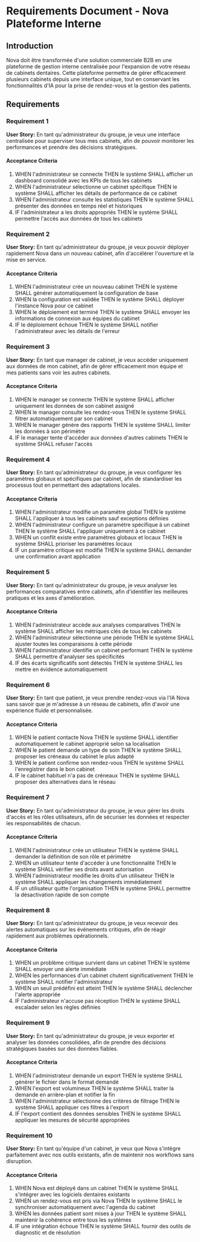 # Requirements Document - Nova Plateforme Interne

## Introduction

Nova doit être transformée d'une solution commerciale B2B en une plateforme de gestion interne centralisée pour l'expansion de votre réseau de cabinets dentaires. Cette plateforme permettra de gérer efficacement plusieurs cabinets depuis une interface unique, tout en conservant les fonctionnalités d'IA pour la prise de rendez-vous et la gestion des patients.

## Requirements

### Requirement 1

**User Story:** En tant qu'administrateur du groupe, je veux une interface centralisée pour superviser tous mes cabinets, afin de pouvoir monitorer les performances et prendre des décisions stratégiques.

#### Acceptance Criteria

1. WHEN l'administrateur se connecte THEN le système SHALL afficher un dashboard consolidé avec les KPIs de tous les cabinets
2. WHEN l'administrateur sélectionne un cabinet spécifique THEN le système SHALL afficher les détails de performance de ce cabinet
3. WHEN l'administrateur consulte les statistiques THEN le système SHALL présenter des données en temps réel et historiques
4. IF l'administrateur a les droits appropriés THEN le système SHALL permettre l'accès aux données de tous les cabinets

### Requirement 2

**User Story:** En tant qu'administrateur du groupe, je veux pouvoir déployer rapidement Nova dans un nouveau cabinet, afin d'accélérer l'ouverture et la mise en service.

#### Acceptance Criteria

1. WHEN l'administrateur crée un nouveau cabinet THEN le système SHALL générer automatiquement la configuration de base
2. WHEN la configuration est validée THEN le système SHALL déployer l'instance Nova pour ce cabinet
3. WHEN le déploiement est terminé THEN le système SHALL envoyer les informations de connexion aux équipes du cabinet
4. IF le déploiement échoue THEN le système SHALL notifier l'administrateur avec les détails de l'erreur

### Requirement 3

**User Story:** En tant que manager de cabinet, je veux accéder uniquement aux données de mon cabinet, afin de gérer efficacement mon équipe et mes patients sans voir les autres cabinets.

#### Acceptance Criteria

1. WHEN le manager se connecte THEN le système SHALL afficher uniquement les données de son cabinet assigné
2. WHEN le manager consulte les rendez-vous THEN le système SHALL filtrer automatiquement par son cabinet
3. WHEN le manager génère des rapports THEN le système SHALL limiter les données à son périmètre
4. IF le manager tente d'accéder aux données d'autres cabinets THEN le système SHALL refuser l'accès

### Requirement 4

**User Story:** En tant qu'administrateur du groupe, je veux configurer les paramètres globaux et spécifiques par cabinet, afin de standardiser les processus tout en permettant des adaptations locales.

#### Acceptance Criteria

1. WHEN l'administrateur modifie un paramètre global THEN le système SHALL l'appliquer à tous les cabinets sauf exceptions définies
2. WHEN l'administrateur configure un paramètre spécifique à un cabinet THEN le système SHALL l'appliquer uniquement à ce cabinet
3. WHEN un conflit existe entre paramètres globaux et locaux THEN le système SHALL prioriser les paramètres locaux
4. IF un paramètre critique est modifié THEN le système SHALL demander une confirmation avant application

### Requirement 5

**User Story:** En tant qu'administrateur du groupe, je veux analyser les performances comparatives entre cabinets, afin d'identifier les meilleures pratiques et les axes d'amélioration.

#### Acceptance Criteria

1. WHEN l'administrateur accède aux analyses comparatives THEN le système SHALL afficher les métriques clés de tous les cabinets
2. WHEN l'administrateur sélectionne une période THEN le système SHALL ajuster toutes les comparaisons à cette période
3. WHEN l'administrateur identifie un cabinet performant THEN le système SHALL permettre d'analyser ses spécificités
4. IF des écarts significatifs sont détectés THEN le système SHALL les mettre en évidence automatiquement

### Requirement 6

**User Story:** En tant que patient, je veux prendre rendez-vous via l'IA Nova sans savoir que je m'adresse à un réseau de cabinets, afin d'avoir une expérience fluide et personnalisée.

#### Acceptance Criteria

1. WHEN le patient contacte Nova THEN le système SHALL identifier automatiquement le cabinet approprié selon sa localisation
2. WHEN le patient demande un type de soin THEN le système SHALL proposer les créneaux du cabinet le plus adapté
3. WHEN le patient confirme son rendez-vous THEN le système SHALL l'enregistrer dans le bon cabinet
4. IF le cabinet habituel n'a pas de créneaux THEN le système SHALL proposer des alternatives dans le réseau

### Requirement 7

**User Story:** En tant qu'administrateur du groupe, je veux gérer les droits d'accès et les rôles utilisateurs, afin de sécuriser les données et respecter les responsabilités de chacun.

#### Acceptance Criteria

1. WHEN l'administrateur crée un utilisateur THEN le système SHALL demander la définition de son rôle et périmètre
2. WHEN un utilisateur tente d'accéder à une fonctionnalité THEN le système SHALL vérifier ses droits avant autorisation
3. WHEN l'administrateur modifie les droits d'un utilisateur THEN le système SHALL appliquer les changements immédiatement
4. IF un utilisateur quitte l'organisation THEN le système SHALL permettre la désactivation rapide de son compte

### Requirement 8

**User Story:** En tant qu'administrateur du groupe, je veux recevoir des alertes automatiques sur les événements critiques, afin de réagir rapidement aux problèmes opérationnels.

#### Acceptance Criteria

1. WHEN un problème critique survient dans un cabinet THEN le système SHALL envoyer une alerte immédiate
2. WHEN les performances d'un cabinet chutent significativement THEN le système SHALL notifier l'administrateur
3. WHEN un seuil prédéfini est atteint THEN le système SHALL déclencher l'alerte appropriée
4. IF l'administrateur n'accuse pas réception THEN le système SHALL escalader selon les règles définies

### Requirement 9

**User Story:** En tant qu'administrateur du groupe, je veux exporter et analyser les données consolidées, afin de prendre des décisions stratégiques basées sur des données fiables.

#### Acceptance Criteria

1. WHEN l'administrateur demande un export THEN le système SHALL générer le fichier dans le format demandé
2. WHEN l'export est volumineux THEN le système SHALL traiter la demande en arrière-plan et notifier la fin
3. WHEN l'administrateur sélectionne des critères de filtrage THEN le système SHALL appliquer ces filtres à l'export
4. IF l'export contient des données sensibles THEN le système SHALL appliquer les mesures de sécurité appropriées

### Requirement 10

**User Story:** En tant qu'équipe d'un cabinet, je veux que Nova s'intègre parfaitement avec nos outils existants, afin de maintenir nos workflows sans disruption.

#### Acceptance Criteria

1. WHEN Nova est déployé dans un cabinet THEN le système SHALL s'intégrer avec les logiciels dentaires existants
2. WHEN un rendez-vous est pris via Nova THEN le système SHALL le synchroniser automatiquement avec l'agenda du cabinet
3. WHEN les données patient sont mises à jour THEN le système SHALL maintenir la cohérence entre tous les systèmes
4. IF une intégration échoue THEN le système SHALL fournir des outils de diagnostic et de résolution